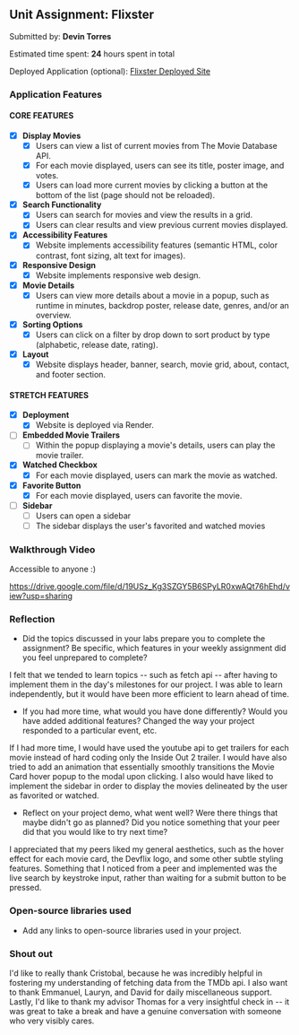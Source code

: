 ## Unit Assignment: Flixster

Submitted by: **Devin Torres**

Estimated time spent: **24** hours spent in total

Deployed Application (optional): [Flixster Deployed Site](https://devflix.onrender.com/)

### Application Features

#### CORE FEATURES


- [x] **Display Movies**
  - [x] Users can view a list of current movies from The Movie Database API.
  - [x] For each movie displayed, users can see its title, poster image, and votes.
  - [x] Users can load more current movies by clicking a button at the bottom of the list (page should not be reloaded).
- [x] **Search Functionality**
  - [x] Users can search for movies and view the results in a grid.
  - [x] Users can clear results and view previous current movies displayed.
- [x] **Accessibility Features**
  - [x] Website implements accessibility features (semantic HTML, color contrast, font sizing, alt text for images).
- [x] **Responsive Design**
  - [x] Website implements responsive web design.
- [x] **Movie Details**
  - [x] Users can view more details about a movie in a popup, such as runtime in minutes, backdrop poster, release date, genres, and/or an overview.
- [x] **Sorting Options**
  - [x] Users can click on a filter by drop down to sort product by type (alphabetic, release date, rating).
- [x] **Layout**
  - [x] Website displays header, banner, search, movie grid, about, contact, and footer section.

#### STRETCH FEATURES

- [x] **Deployment**
  - [x] Website is deployed via Render.
- [ ] **Embedded Movie Trailers**
  - [ ] Within the popup displaying a movie's details, users can play the movie trailer.
- [x] **Watched Checkbox**
  - [x] For each movie displayed, users can mark the movie as watched.
- [x] **Favorite Button**
  - [x] For each movie displayed, users can favorite the movie.
- [ ] **Sidebar**
  - [ ] Users can open a sidebar
  - [ ] The sidebar displays the user's favorited and watched movies

### Walkthrough Video

Accessible to anyone :)

https://drive.google.com/file/d/19USz_Kg3SZGY5B6SPyLR0xwAQt76hEhd/view?usp=sharing

### Reflection

* Did the topics discussed in your labs prepare you to complete the assignment? Be specific, which features in your weekly assignment did you feel unprepared to complete?

I felt that we tended to learn topics -- such as fetch api -- after having to implement them in the day's milestones for our project. I was able to learn independently, but it would have been more efficient to learn ahead of time.

* If you had more time, what would you have done differently? Would you have added additional features? Changed the way your project responded to a particular event, etc.
  
If I had more time, I would have used the youtube api to get trailers for each movie instead of hard coding only the Inside Out 2 trailer. I would have also tried to add an animation that essentially smoothly transitions the Movie Card hover popup to the modal upon clicking. I also would have liked to implement the sidebar in order to display the movies delineated by the user as favorited or watched.

* Reflect on your project demo, what went well? Were there things that maybe didn't go as planned? Did you notice something that your peer did that you would like to try next time?

I appreciated that my peers liked my general aesthetics, such as the hover effect for each movie card, the Devflix logo, and some other subtle styling features. Something that I noticed from a peer and implemented was the live search by keystroke input, rather than waiting for a submit button to be pressed.

### Open-source libraries used

- Add any links to open-source libraries used in your project.

### Shout out

I'd like to really thank Cristobal, because he was incredibly helpful in fostering my understanding of fetching data from the TMDb api. I also want to thank Emmanuel, Lauryn, and David for daily miscellaneous support. Lastly, I'd like to thank my advisor Thomas for a very insightful check in -- it was great to take a break and have a genuine conversation with someone who very visibly cares.
